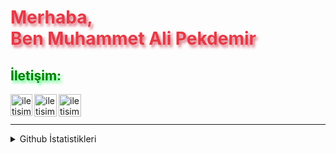 
<h1 align="left" style="color:#e63946;text-shadow: 3px 4px 4px rgba(205, 50, 70, 0.7);">Merhaba,<br>Ben Muhammet Ali Pekdemir</h1>

<h2 style="color:Green;text-shadow: 3px 4px 4px rgba(0, 250, 70, 0.7)"> İletişim: </h2>

[<img align="left" alt="iletisim | Telegram" width="35px" src="https://www.svgrepo.com/show/473804/telegram.svg" />][Telegram]
[<img align="left" alt="iletisim | Instagram" width="36px" src="https://www.svgrepo.com/show/433541/instagram-f.svg" />][Instagram]
[<img align="left" alt="iletisim | X" width="36px" src="https://upload.wikimedia.org/wikipedia/commons/c/cc/X_icon.svg" />][X]

<br />
<br />

---

<details>
  <summary>Github İstatistikleri</summary>

  <img align="center" alt="keyiflerolsun Github İstatistikleri" src="https://readmestats.vercel.app/api?username=mapekdemir&show_icons=true&title_color=333&icon_color=d43111&count_private=true&include_all_commits=true" />
</details>

[Telegram]: https://www.t.me/mapekdemir
[Instagram]: https://instagram.com/mapekdemir
[X]: https://x.com/mapekdemir
